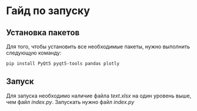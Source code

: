 # Гайд по запуску
## Установка пакетов
Для того, чтобы установить все необходимые пакеты, нужно выполнить следующую команду:
```
pip install PyQt5 pyqt5-tools pandas plotly 
```
## Запуск
Для запуска необходимо наличие файла *text.xlsx* на один уровень выше, чем 
файл *index.py*. Запускать нужно файл *index.py*